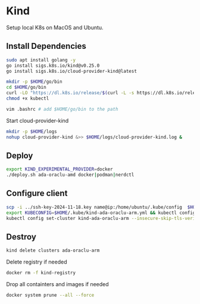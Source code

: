 # Kind

Setup local K8s on MacOS and Ubuntu.

## Install Dependencies

```bash
sudo apt install golang -y
go install sigs.k8s.io/kind@v0.25.0
go install sigs.k8s.io/cloud-provider-kind@latest

mkdir -p $HOME/go/bin
cd $HOME/go/bin
curl -LO "https://dl.k8s.io/release/$(curl -L -s https://dl.k8s.io/release/stable.txt)/bin/linux/amd64/kubectl"
chmod +x kubectl

vim .bashrc # add $HOME/go/bin to the path
```

Start cloud-provider-kind

```bash
mkdir -p $HOME/logs
nohup cloud-provider-kind &>> $HOME/logs/cloud-provider-kind.log &
```

## Deploy

```bash
export KIND_EXPERIMENTAL_PROVIDER=docker
./deploy.sh ada-oraclu-amd docker|podman|nerdctl
```

## Configure client

```bash
scp -i ../ssh-key-2024-11-18.key name@ip:/home/ubuntu/.kube/config  $HOME/.kube/kind-ada-oraclu-arm.yml
export KUBECONFIG=$HOME/.kube/kind-ada-oraclu-arm.yml && kubectl config use-context kind-ada-oraclu-arm # k8s activate kind-ada-oraclu-arm
kubectl config set-cluster kind-ada-oraclu-arm --insecure-skip-tls-verify=true
```

## Destroy

```bash
kind delete clusters ada-oraclu-arm
```

Delete registry if needed

```bash
docker rm -f kind-registry
```

Drop all containters and images if needed

```bash
docker system prune --all --force
```




